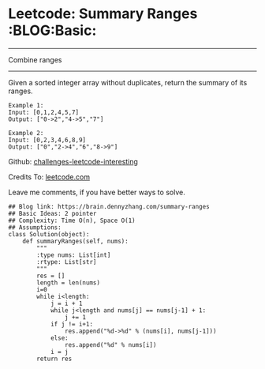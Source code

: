 # Leetcode: Summary Ranges     :BLOG:Basic:


---

Combine ranges  

---

Given a sorted integer array without duplicates, return the summary of its ranges.  

    Example 1:
    Input: [0,1,2,4,5,7]
    Output: ["0->2","4->5","7"]

    Example 2:
    Input: [0,2,3,4,6,8,9]
    Output: ["0","2->4","6","8->9"]

Github: [challenges-leetcode-interesting](https://github.com/DennyZhang/challenges-leetcode-interesting/tree/master/summary-ranges)  

Credits To: [leetcode.com](https://leetcode.com/problems/summary-ranges/description/)  

Leave me comments, if you have better ways to solve.  

    ## Blog link: https://brain.dennyzhang.com/summary-ranges
    ## Basic Ideas: 2 pointer
    ## Complexity: Time O(n), Space O(1)
    ## Assumptions:
    class Solution(object):
        def summaryRanges(self, nums):
            """
            :type nums: List[int]
            :rtype: List[str]
            """
            res = []
            length = len(nums)
            i=0
            while i<length:
                j = i + 1
                while j<length and nums[j] == nums[j-1] + 1:
                    j += 1
                if j != i+1:
                    res.append("%d->%d" % (nums[i], nums[j-1]))
                else:
                    res.append("%d" % nums[i])
                i = j
            return res